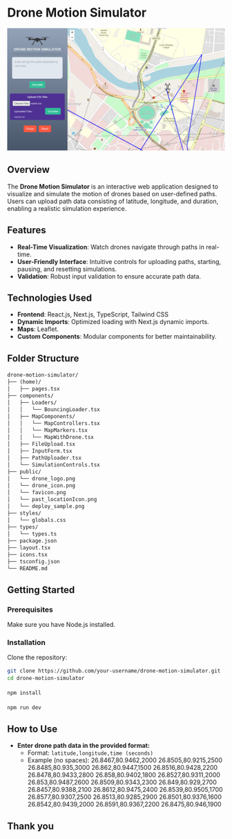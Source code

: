 # Drone Motion Simulator

![Drone Motion Simulator Logo](https://github.com/adityaS011/droneSimulator/blob/main/public/deploy_sample.png)

## Overview

The **Drone Motion Simulator** is an interactive web application designed to visualize and simulate the motion of drones based on user-defined paths. Users can upload path data consisting of latitude, longitude, and duration, enabling a realistic simulation experience.

## Features

- **Real-Time Visualization**: Watch drones navigate through paths in real-time.
- **User-Friendly Interface**: Intuitive controls for uploading paths, starting, pausing, and resetting simulations.
- **Validation**: Robust input validation to ensure accurate path data.

## Technologies Used

- **Frontend**: React.js, Next.js, TypeScript, Tailwind CSS
- **Dynamic Imports**: Optimized loading with Next.js dynamic imports.
- **Maps**: Leaflet.
- **Custom Components**: Modular components for better maintainability.

## Folder Structure

```plaintext
drone-motion-simulator/
├── (home)/
│   ├── pages.tsx
├── components/
│   ├── Loaders/
│   │   └── BouncingLoader.tsx
│   ├── MapComponents/
│   │   └── MapControllers.tsx
│   │   └── MapMarkers.tsx
│   │   └── MapWithDrone.tsx
│   ├── FileUpload.tsx
│   ├── InputForm.tsx
│   ├── PathUploader.tsx
│   └── SimulationControls.tsx
├── public/
│   └── drone_logo.png
│   └── drone_icon.png
│   └── favicon.png
│   └── past_locationIcon.png
│   └── deploy_sample.png
├── styles/
│   └── globals.css
├── types/
│   └── types.ts
├── package.json
├── layout.tsx
├── icons.tsx
├── tsconfig.json
└── README.md
```

## Getting Started

### Prerequisites

Make sure you have Node.js installed.

### Installation

Clone the repository:

```bash
git clone https://github.com/your-username/drone-motion-simulator.git
cd drone-motion-simulator

npm install

npm run dev
```

## How to Use

- **Enter drone path data in the provided format:**
  - Format: `latitude,longitude,time (seconds)`
  - Example (no spaces):
    26.8467,80.9462,2000
    26.8505,80.9215,2500
    26.8485,80.935,3000
    26.862,80.9447,1500
    26.8516,80.9428,2200
    26.8478,80.9433,2800
    26.858,80.9402,1800
    26.8527,80.9311,2000
    26.853,80.9487,2600
    26.8509,80.9343,2300
    26.849,80.929,2700
    26.8457,80.9388,2100
    26.8612,80.9475,2400
    26.8539,80.9505,1700
    26.8577,80.9307,2500
    26.8513,80.9285,2900
    26.8501,80.9376,1600
    26.8542,80.9439,2000
    26.8591,80.9367,2200
    26.8475,80.946,1900

## Thank you
